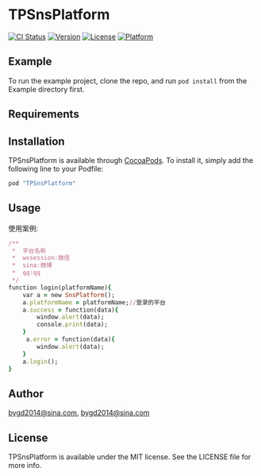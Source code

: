 # TPSnsPlatform

[![CI Status](http://img.shields.io/travis/bygd2014@sina.com/TPSnsPlatform.svg?style=flat)](https://travis-ci.org/bygd2014@sina.com/TPSnsPlatform)
[![Version](https://img.shields.io/cocoapods/v/TPSnsPlatform.svg?style=flat)](http://cocoapods.org/pods/TPSnsPlatform)
[![License](https://img.shields.io/cocoapods/l/TPSnsPlatform.svg?style=flat)](http://cocoapods.org/pods/TPSnsPlatform)
[![Platform](https://img.shields.io/cocoapods/p/TPSnsPlatform.svg?style=flat)](http://cocoapods.org/pods/TPSnsPlatform)

## Example

To run the example project, clone the repo, and run `pod install` from the Example directory first.

## Requirements

## Installation

TPSnsPlatform is available through [CocoaPods](http://cocoapods.org). To install
it, simply add the following line to your Podfile:

```ruby
pod "TPSnsPlatform"
```
## Usage
使用案例:

```ruby
/**
 *  平台名称
 *  wxsession:微信
 *  sina:微博
 *  qq:qq
 */
function login(platformName){
    var a = new SnsPlatform();
    a.platformName = platformName;//登录的平台
    a.success = function(data){
        window.alert(data);
        console.print(data);
    }
     a.error = function(data){
        window.alert(data);
    }
    a.login();
}
```


## Author

bygd2014@sina.com, bygd2014@sina.com

## License

TPSnsPlatform is available under the MIT license. See the LICENSE file for more info.
